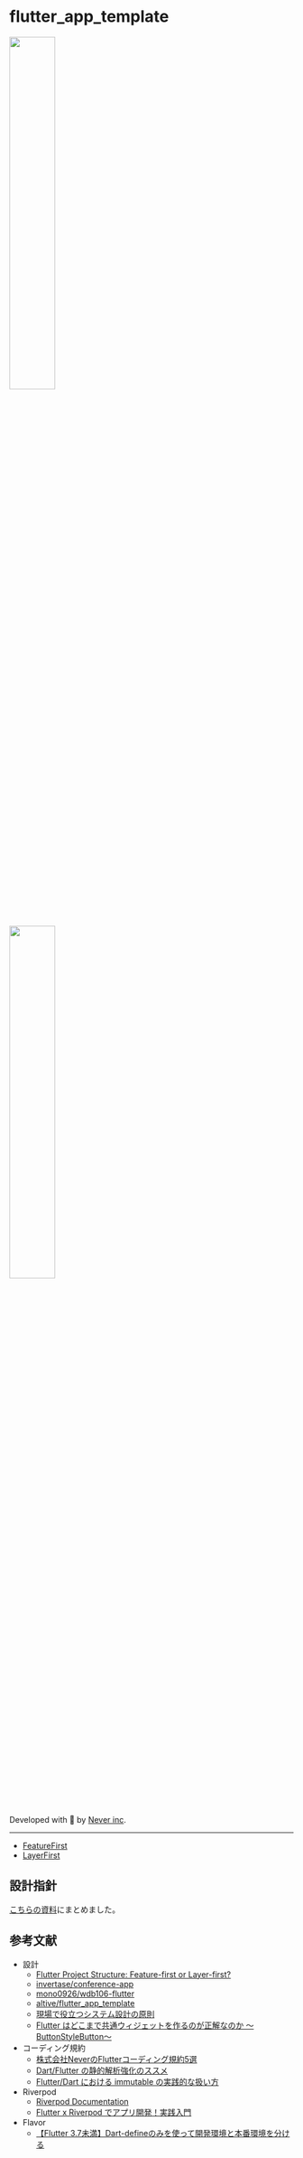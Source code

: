 # flutter_app_template

<a href="https://neverjp.com#gh-light-mode-only"><img width="40%" src="./logo_blk.png#gh-light-mode-only" /></a>

<a href="https://neverjp.com#gh-dark-mode-only"><img width="40%" src="./logo_wht.png#gh-dark-mode-only" /></a>

Developed with 💙 by [Never inc](https://neverjp.com/).

---

- [FeatureFirst](./feature_first)
- [LayerFirst](./layer_first)

## 設計指針

[こちらの資料](https://www.notion.so/Never-0ee09657e5744cc8bb3c99cf9cdb2cff)にまとめました。

## 参考文献

- 設計
  - [Flutter Project Structure: Feature-first or Layer-first?](https://codewithandrea.com/articles/flutter-project-structure/)
  - [invertase/conference-app](https://github.com/invertase/conference-app)
  - [mono0926/wdb106-flutter](https://github.com/mono0926/wdb106-flutter)
  - [altive/flutter_app_template](https://github.com/altive/flutter_app_template)
  - [現場で役立つシステム設計の原則](https://www.amazon.co.jp/dp/477419087X)
  - [Flutter はどこまで共通ウィジェットを作るのが正解なのか 〜ButtonStyleButton〜](https://qiita.com/Zudah228/items/cdbf6192c94df81c1538)
- コーディング規約
  - [株式会社NeverのFlutterコーディング規約5選](https://qiita.com/hukusuke1007/items/80d9548a352560d9dcc3)
  - [Dart/Flutter の静的解析強化のススメ](https://medium.com/flutter-jp/analysis-b8dbb19d3978)
  - [Flutter/Dart における immutable の実践的な扱い方](https://medium.com/flutter-jp/immutable-d23bae5c29f8)
- Riverpod
  - [Riverpod Documentation](https://riverpod.dev/)
  - [Flutter x Riverpod でアプリ開発！実践入門](https://zenn.dev/riscait/books/flutter-riverpod-practical-introduction)
- Flavor
  - [【Flutter 3.7未満】Dart-defineのみを使って開発環境と本番環境を分ける](https://zenn.dev/altiveinc/articles/separating-environments-in-flutter-old-edition)
